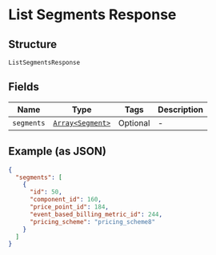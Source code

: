 
# List Segments Response

## Structure

`ListSegmentsResponse`

## Fields

| Name | Type | Tags | Description |
|  --- | --- | --- | --- |
| `segments` | [`Array<Segment>`](../../doc/models/segment.md) | Optional | - |

## Example (as JSON)

```json
{
  "segments": [
    {
      "id": 50,
      "component_id": 160,
      "price_point_id": 184,
      "event_based_billing_metric_id": 244,
      "pricing_scheme": "pricing_scheme8"
    }
  ]
}
```

